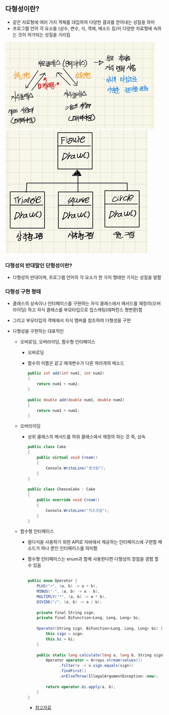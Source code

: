 ## 다형성이란?
- 같은 자료형에 여러 가지 객체를 대입하여 다양한 결과를 얻어내는 성질을 의미
- 프로그램 언어 각 요소들 (상수, 변수, 식, 객체, 메소드 등)이 다양한 자료형에 속하는 것이 허가되는 성질을 가리킴

![image-20211215131203769](다형성.assets/image-20211215131203769.png)![image-20211215131211986](다형성.assets/image-20211215131211986.png)



### 다형성의 반대말인 단형성이란?

- 다형성의 반대이며, 프로그램 언어의 각 요소가 한 가지 형태만 가지는 성질을 말함

### 다형성 구현 형태
- 클래스의 상속이나 인터페이스를 구현하는 자식 클래스에서 매서드를 재정의(오버라이딩) 하고 자식 클래스를 부모타입으로 업스캐팅(레퍼런스 형변환)함

- 그리고 부모타입의 객체에서 자식 멤버를 참조하여 다형성을 구현

- 다형성을 구현하는 대표적인 
  - 오버로딩, 오버라이딩, 함수형 인터페이스
  
	- 오버로딩
  
    - 함수의 이름은 같고 매개변수가 다른 여러개의 메소드
  
      ```csharp
      public int add(int num1, int num2)
      {
          return num1 + num2;
      }
      
      public double add(double num1, double num2)
      {
          return num1 + num2;
      }
      ```
  
  - 오버라이딩
    - 상위 클래스의 메서드를 하위 클래스에서 재정의 하는 것 즉, 상속
    
      ```csharp
      public class Cake
      {
          public virtual void Cream()
          {
              Console.WriteLine("생크림");
          }
      }
      
      public class CheeseCake : Cake
      {
          public override void Cream()
          {
              Console.WriteLine("치즈크림");
          }
      }
      ```
    
  - 함수형 인터페이스
    - 람다식을 사용하기 위한 API로 자바에서 제공하는 인터페이스에 구현할 메소드가 하나 뿐인 인터페이스를 의미함
    - 함수형 인터페이스는 enum과 함께 사용한다면 다형성의 장점을 경험 할 수 있음
    
      ```c#
      
      public enum Operator {
          PLUS("+", (a, b) -> a + b),
          MINUS("-", (a, b) -> a - b),
          MULTIPLY("*", (a, b) -> a * b),
          DIVIDE("/", (a, b) -> a / b);
      
          private final String sign;
          private final BiFunction<Long, Long, Long> bi;
      
          Operator(String sign, BiFunction<Long, Long, Long> bi) {
              this.sign = sign;
              this.bi = bi;
          }
      
      	  public static long calculate(long a, long b, String sign) {
          	  Operator operator = Arrays.stream(values())
                  	.filter(v -> v.sign.equals(sign))
                  	.findFirst()
                  	.orElseThrow(IllegalArgumentException::new);
      
          	  return operator.bi.apply(a, b);
      	  }
      }
      ```
    
      - [참고자료](https://tecoble.techcourse.co.kr/post/2020-10-27-polymorphism/)
    
      
